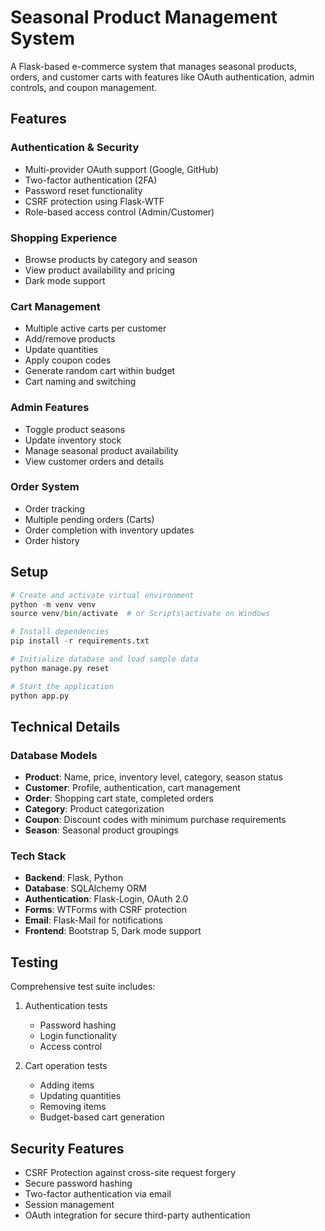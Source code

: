 # Seasonal Product Management System

A Flask-based e-commerce system that manages seasonal products, orders, and customer carts with features like OAuth authentication, admin controls, and coupon management.

## Features

### Authentication & Security

- Multi-provider OAuth support (Google, GitHub)
- Two-factor authentication (2FA)
- Password reset functionality
- CSRF protection using Flask-WTF
- Role-based access control (Admin/Customer)

### Shopping Experience

- Browse products by category and season
- View product availability and pricing
- Dark mode support

### Cart Management

- Multiple active carts per customer
- Add/remove products
- Update quantities
- Apply coupon codes
- Generate random cart within budget
- Cart naming and switching

### Admin Features

- Toggle product seasons
- Update inventory stock
- Manage seasonal product availability
- View customer orders and details

### Order System

- Order tracking
- Multiple pending orders (Carts)
- Order completion with inventory updates
- Order history

## Setup

```python
# Create and activate virtual environment
python -m venv venv
source venv/bin/activate  # or Scripts\activate on Windows

# Install dependencies
pip install -r requirements.txt

# Initialize database and load sample data
python manage.py reset

# Start the application
python app.py
```

## Technical Details

### Database Models

- **Product**: Name, price, inventory level, category, season status
- **Customer**: Profile, authentication, cart management
- **Order**: Shopping cart state, completed orders
- **Category**: Product categorization
- **Coupon**: Discount codes with minimum purchase requirements
- **Season**: Seasonal product groupings

### Tech Stack

- **Backend**: Flask, Python
- **Database**: SQLAlchemy ORM
- **Authentication**: Flask-Login, OAuth 2.0
- **Forms**: WTForms with CSRF protection
- **Email**: Flask-Mail for notifications
- **Frontend**: Bootstrap 5, Dark mode support

## Testing

Comprehensive test suite includes:

1. Authentication tests

   - Password hashing
   - Login functionality
   - Access control

2. Cart operation tests
   - Adding items
   - Updating quantities
   - Removing items
   - Budget-based cart generation

## Security Features

- CSRF Protection against cross-site request forgery
- Secure password hashing
- Two-factor authentication via email
- Session management
- OAuth integration for secure third-party authentication
